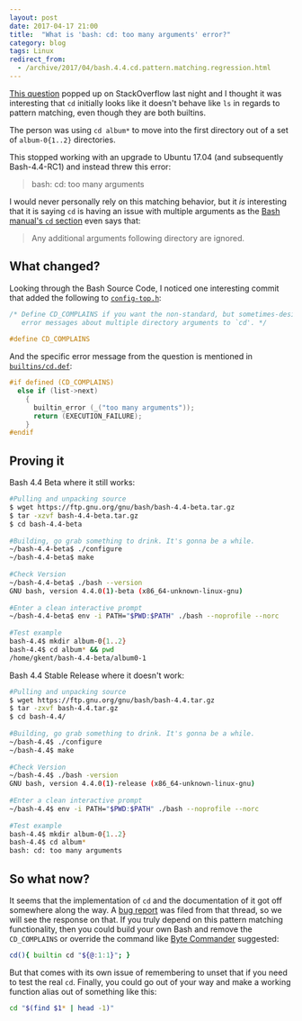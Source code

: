 ```yaml
---
layout: post
date: 2017-04-17 21:00
title:  "What is 'bash: cd: too many arguments' error?"
category: blog
tags: Linux
redirect_from:
  - /archive/2017/04/bash.4.4.cd.pattern.matching.regression.html
---
```

[This question](https://askubuntu.com/q/905832/668095) popped up on StackOverflow last night and I thought it was interesting that `cd` initially looks like it doesn't behave like `ls` in regards to pattern matching, even though they are both builtins.

The person was using `cd album*` to move into the first directory out of a set of `album-0{1..2}` directories.

This stopped working with an upgrade to Ubuntu 17.04 (and subsequently Bash-4.4-RC1) and instead threw this error:

> bash: cd: too many arguments

I would never personally rely on this matching behavior, but it *is* interesting that it is saying `cd` is having an issue with multiple arguments as the [Bash manual's `cd` section](https://www.gnu.org/software/bash/manual/bash.html#index-cd) even says that:


> Any additional arguments following directory are ignored.

What changed?
-------------
Looking through the Bash Source Code, I noticed one interesting commit that added the following to [`config-top.h`](http://git.savannah.gnu.org/cgit/bash.git/tree/config-top.h#n30):

```c
/* Define CD_COMPLAINS if you want the non-standard, but sometimes-desired
   error messages about multiple directory arguments to `cd'. */
 
#define CD_COMPLAINS
```
And the specific error message from the question is mentioned in [`builtins/cd.def`](http://git.savannah.gnu.org/cgit/bash.git/tree/builtins/cd.def#n326):

```c
#if defined (CD_COMPLAINS)
  else if (list->next)
    {
      builtin_error (_("too many arguments"));
      return (EXECUTION_FAILURE);
    }
#endif
```

Proving it
----------
Bash 4.4 Beta where it still works:

```bash
#Pulling and unpacking source
$ wget https://ftp.gnu.org/gnu/bash/bash-4.4-beta.tar.gz
$ tar -xzvf bash-4.4-beta.tar.gz
$ cd bash-4.4-beta
 
#Building, go grab something to drink. It's gonna be a while.
~/bash-4.4-beta$ ./configure
~/bash-4.4-beta$ make
 
#Check Version
~/bash-4.4-beta$ ./bash --version
GNU bash, version 4.4.0(1)-beta (x86_64-unknown-linux-gnu)
 
#Enter a clean interactive prompt
~/bash-4.4-beta$ env -i PATH="$PWD:$PATH" ./bash --noprofile --norc
 
#Test example
bash-4.4$ mkdir album-0{1..2}
bash-4.4$ cd album* && pwd
/home/gkent/bash-4.4-beta/album0-1
```
Bash 4.4 Stable Release where it doesn't work:

```bash
#Pulling and unpacking source
$ wget https://ftp.gnu.org/gnu/bash/bash-4.4.tar.gz
$ tar -zxvf bash-4.4.tar.gz
$ cd bash-4.4/
 
#Building, go grab something to drink. It's gonna be a while.
~/bash-4.4$ ./configure
~/bash-4.4$ make
 
#Check Version
~/bash-4.4$ ./bash -version
GNU bash, version 4.4.0(1)-release (x86_64-unknown-linux-gnu)
 
#Enter a clean interactive prompt
~/bash-4.4$ env -i PATH="$PWD:$PATH" ./bash --noprofile --norc
 
#Test example
bash-4.4$ mkdir album-0{1..2}
bash-4.4$ cd album*
bash: cd: too many arguments
```

So what now?
------------
It seems that the implementation of `cd` and the documentation of it got off somewhere along the way. A [bug report](https://bugs.launchpad.net/ubuntu/+source/bash/+bug/1683576) was filed from that thread, so we will see the response on that. If you truly depend on this pattern matching functionality, then you could build your own Bash and remove the `CD_COMPLAINS` or override the command like [Byte Commander](https://askubuntu.com/a/905851/668095) suggested:

```bash
cd(){ builtin cd "${@:1:1}"; }
```

But that comes with its own issue of remembering to unset that if you need to test the real `cd`. Finally, you could go out of your way and make a working function alias out of something like this:

```bash
cd "$(find $1* | head -1)"
```
